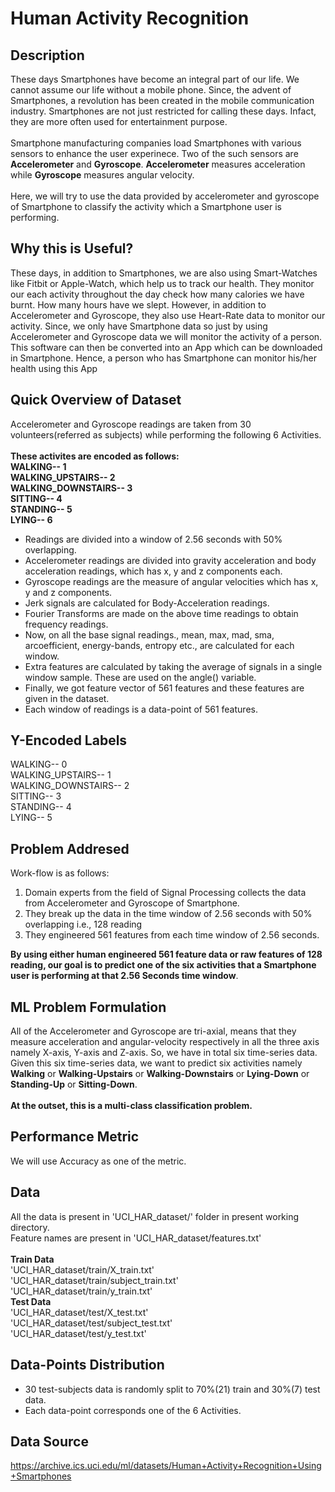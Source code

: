 # Human Activity Recognition

## Description
These days Smartphones have become an integral part of our life. We cannot assume our life without a mobile phone. Since, the advent of Smartphones, a revolution has been created in the mobile communication industry. Smartphones are not just restricted for calling these days. Infact, they are more often used for entertainment purpose.<br><br>
Smartphone manufacturing companies load Smartphones with various sensors to enhance the user experinece. Two of the such sensors are <b>Accelerometer</b> and <b>Gyroscope</b>. <b>Accelerometer</b> measures acceleration while <b>Gyroscope</b> measures angular velocity.<br><br>
Here, we will try to use the data provided by accelerometer and gyroscope of Smartphone to classify the activity which a Smartphone user is performing.

## Why this is Useful?
These days, in addition to Smartphones, we are also using Smart-Watches like Fitbit or Apple-Watch, which help us to track our health. They monitor our each activity throughout the day check how many calories we have burnt. How many hours have we slept. However, in addition to Accelerometer and Gyroscope, they also use Heart-Rate data to monitor our activity. Since, we only have Smartphone data so just by using  Accelerometer and Gyroscope data we will monitor the activity of a person. This software can then be converted into an App which can be downloaded in Smartphone. Hence, a person who has Smartphone can monitor his/her health using this App

## Quick Overview of Dataset
Accelerometer and Gyroscope readings are taken from 30 volunteers(referred as subjects) while performing the following 6 Activities.<br><br>
<b>These activites are encoded as follows:<br>
WALKING-- 1<br>
WALKING_UPSTAIRS-- 2<br>
WALKING_DOWNSTAIRS-- 3<br>
SITTING-- 4<br>
STANDING-- 5<br>
LYING-- 6<br>
</b>
* Readings are divided into a window of 2.56 seconds with 50% overlapping.
* Accelerometer readings are divided into gravity acceleration and body acceleration readings, which has x, y and z components each.
* Gyroscope readings are the measure of angular velocities which has x, y and z components.
* Jerk signals are calculated for Body-Acceleration readings.
* Fourier Transforms are made on the above time readings to obtain frequency readings.
* Now, on all the base signal readings., mean, max, mad, sma, arcoefficient, energy-bands, entropy etc., are calculated for each window.
* Extra features are calculated by taking the average of signals in a single window sample. These are used on the angle() variable.
* Finally, we got feature vector of 561 features and these features are given in the dataset.
* Each window of readings is a data-point of 561 features.

## Y-Encoded Labels
WALKING-- 0<br>
WALKING_UPSTAIRS-- 1<br>
WALKING_DOWNSTAIRS-- 2<br>
SITTING-- 3<br>
STANDING-- 4<br>
LYING-- 5

## Problem Addresed
Work-flow is as follows:<br>
1. Domain experts from the field of Signal Processing collects the data from Accelerometer and Gyroscope of Smartphone.
2. They break up the data in the time window of 2.56 seconds with 50% overlapping i.e., 128 reading
3. They engineered 561 features from each time window of 2.56 seconds.<br>

<b>By using either human engineered 561 feature data or raw features of 128 reading, our goal is to predict one of the six activities that a Smartphone user is performing at that 2.56 Seconds time window</b>.

## ML Problem Formulation
All of the Accelerometer and Gyroscope are tri-axial, means that they measure acceleration and angular-velocity respectively in all the three axis namely X-axis, Y-axis and Z-axis. So, we have in total six time-series data. Given this six time-series data, we want to predict six activities namely <b>Walking</b> or <b>Walking-Upstairs</b> or <b>Walking-Downstairs</b> or <b>Lying-Down</b> or <b>Standing-Up</b> or <b>Sitting-Down</b>.<br><br>
<b>At the outset, this is a multi-class classification problem.</b>

## Performance Metric
We will use Accuracy as one of the metric.

## Data
All the data is present in 'UCI_HAR_dataset/' folder in present working directory.<br>
Feature names are present in 'UCI_HAR_dataset/features.txt'<br><br>
<b>Train Data</b><br>
'UCI_HAR_dataset/train/X_train.txt'<br>
'UCI_HAR_dataset/train/subject_train.txt'<br>
'UCI_HAR_dataset/train/y_train.txt'<br>
<b>Test Data</b><br>
'UCI_HAR_dataset/test/X_test.txt'<br>
'UCI_HAR_dataset/test/subject_test.txt'<br>
'UCI_HAR_dataset/test/y_test.txt'<br>

## Data-Points Distribution
* 30 test-subjects data is randomly split to 70%(21) train and 30%(7) test data.
* Each data-point corresponds one of the 6 Activities.
## Data Source
https://archive.ics.uci.edu/ml/datasets/Human+Activity+Recognition+Using+Smartphones
